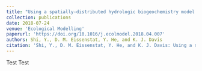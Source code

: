 ```yaml
---
title: "Using a spatially-distributed hydrologic biogeochemistry model with a nitrogen transport module to study the spatial variation of carbon processes in a Critical Zone Observatory"
collection: publications
date: 2018-07-24
venue: 'Ecological Modelling'
paperurl: 'https://doi.org/10.1016/j.ecolmodel.2018.04.007'
authors: Shi, Y., D. M. Eissenstat, Y. He, and K. J. Davis
citation: 'Shi, Y., D. M. Eissenstat, Y. He, and K. J. Davis: Using a spatially-distributed hydrologic biogeochemistry model with a nitrogen transport module to study the spatial variation of carbon processes in a Critical Zone Observatory. <i>Ecological Modelling<\i>, <b>380<\b>, 8-21.'
---
```

Test Test
